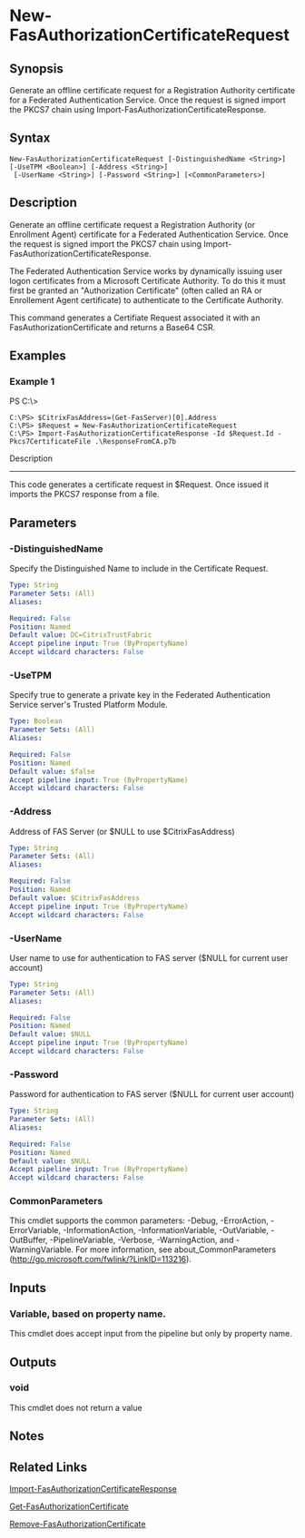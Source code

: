 # New-FasAuthorizationCertificateRequest

## Synopsis
Generate an offline certificate request for a Registration Authority certificate for a Federated Authentication Service. 
Once the request is signed import the PKCS7 chain using Import-FasAuthorizationCertificateResponse.

## Syntax

```
New-FasAuthorizationCertificateRequest [-DistinguishedName <String>] [-UseTPM <Boolean>] [-Address <String>]
 [-UserName <String>] [-Password <String>] [<CommonParameters>]
```

## Description
Generate an offline certificate request a Registration Authority (or Enrollment Agent) certificate for a Federated Authentication Service. 
Once the request is signed import the PKCS7 chain using Import-FasAuthorizationCertificateResponse.

The Federated Authentication Service works by dynamically issuing user logon certificates from a Microsoft Certificate Authority. 
To do this it must first be granted an "Authorization Certificate" (often called an RA or Enrollement Agent certificate) to authenticate to the Certificate Authority.

This command generates a Certifiate Request associated it with an FasAuthorizationCertificate and returns a Base64 CSR.

## Examples

### Example 1
PS C:\\\>

```
C:\PS> $CitrixFasAddress=(Get-FasServer)[0].Address
C:\PS> $Request = New-FasAuthorizationCertificateRequest
C:\PS> Import-FasAuthorizationCertificateResponse -Id $Request.Id -Pkcs7CertificateFile .\ResponseFromCA.p7b
```

Description

-----------

This code generates a certificate request in $Request. 
Once issued it imports the PKCS7 response from a file.

## Parameters

### -DistinguishedName
Specify the Distinguished Name to include in the Certificate Request.

```yaml
Type: String
Parameter Sets: (All)
Aliases:

Required: False
Position: Named
Default value: DC=CitrixTrustFabric
Accept pipeline input: True (ByPropertyName)
Accept wildcard characters: False
```

### -UseTPM
Specify true to generate a private key in the Federated Authentication Service server's Trusted Platform Module.

```yaml
Type: Boolean
Parameter Sets: (All)
Aliases:

Required: False
Position: Named
Default value: $false
Accept pipeline input: True (ByPropertyName)
Accept wildcard characters: False
```

### -Address
Address of FAS Server (or $NULL to use $CitrixFasAddress)

```yaml
Type: String
Parameter Sets: (All)
Aliases:

Required: False
Position: Named
Default value: $CitrixFasAddress
Accept pipeline input: True (ByPropertyName)
Accept wildcard characters: False
```

### -UserName
User name to use for authentication to FAS server ($NULL for current user account)

```yaml
Type: String
Parameter Sets: (All)
Aliases:

Required: False
Position: Named
Default value: $NULL
Accept pipeline input: True (ByPropertyName)
Accept wildcard characters: False
```

### -Password
Password for authentication to FAS server ($NULL for current user account)

```yaml
Type: String
Parameter Sets: (All)
Aliases:

Required: False
Position: Named
Default value: $NULL
Accept pipeline input: True (ByPropertyName)
Accept wildcard characters: False
```

### CommonParameters
This cmdlet supports the common parameters: -Debug, -ErrorAction, -ErrorVariable, -InformationAction, -InformationVariable, -OutVariable, -OutBuffer, -PipelineVariable, -Verbose, -WarningAction, and -WarningVariable.
For more information, see about_CommonParameters (http://go.microsoft.com/fwlink/?LinkID=113216).

## Inputs

### Variable, based on property name.
This cmdlet does accept input from the pipeline but only by property name.

## Outputs

### void
This cmdlet does not return a value

## Notes

## Related Links

[Import-FasAuthorizationCertificateResponse]()

[Get-FasAuthorizationCertificate]()

[Remove-FasAuthorizationCertificate]()


